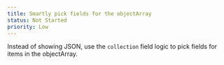 ```yaml
---
title: Smartly pick fields for the objectArray
status: Not Started
priority: Low
---
```

Instead of showing JSON, use the `collection` field logic to pick fields for items in the objectArray.